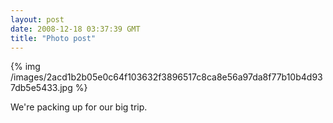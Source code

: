 ```yaml
---
layout: post
date: 2008-12-18 03:37:39 GMT
title: "Photo post"
---
```

{% img /images/2acd1b2b05e0c64f103632f3896517c8ca8e56a97da8f77b10b4d937db5e5433.jpg %}

We're packing up for our big trip.